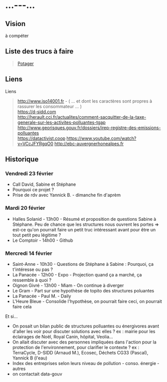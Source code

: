 # ...---...

## Vision

à compéter

## Liste des trucs à faire

> [Potager](https://github.com/pointbar/sds/projects/1)

## Liens

Liens  
> http://www.iso14001.fr - ( ... et dont les caractères sont propres à rassurer les consommateur ... )  
> https://d-sidd.com  
> http://herault.cci.fr/actualites/comment-sacquitter-de-la-taxe-generale-sur-les-activites-polluantes-tgap  
> http://www.georisques.gouv.fr/dossiers/irep-registre-des-emissions-polluantes  
> https://datactivist.coop
> https://www.youtube.com/watch?v=VCcJFYRgqO0
> http://ebc-auvergnerhonealpes.fr


## Historique

### Vendredi 23 février
* Call David, Sabine et Stéphane
* Pourquoi ce projet ?
* Prise de rdv avec Yannick B. - dimanche fin d'aprèm

### Mardi 20 février
* Halles Solanid - 13h00 - Résumé et proposition de questions Sabine à Stéphane. Peu de chance que les structures nous ouvrent les portes => est-ce qu'on pourrait faire un petit truc intéressant avant pour être un tout petit peu légitime ?
* Le Comptoir - 14h00 - Github 

### Mercredi 14 février
* Saint-Anne - 10h30 - Questions de Stéphane à Sabine : Pourquoi, ça t'intéresse ou pas ?
* La Panacée - 12h00 - Expo - Projection quand ça a marché, ça ressemble à quoi ?
* Oignon Givré - 13h00 - Miam - On continue à diverger
* Le Gram - Part sur une hypothèse de topito des structures poluantes
* La Panacée - Paul M. - Daily
* L'Heure Bleue - Consolide l'hypothèse, on pourrait faire ceci, on pourrait faire cela

Et si...  
* On posait un bilan public de structures polluantes ou énergivores avant d'aller les voir pour discuter solutions avec elles ? ex : mairie pour les éclairages de Noël, Royal Canin, hôpital, Veolia...
* On allait discuter avec des personnes impliquées dans l'action pour la protection de l'environnement, pour clarifier le contexte ? ex : TerraCycle, D-SIDD (Arnaud M.), Ecosec, Déchets CG33 (Pascal), Yannick B (l'eau)
* Index des entreprises selon leurs niveau de pollution - conso. énergie - autres
* on contactait data-gouv
